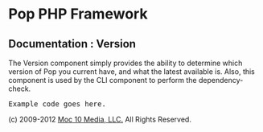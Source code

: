 Pop PHP Framework
=================

Documentation : Version
-----------------------

The Version component simply provides the ability to determine which version of Pop you current have, and what the latest available is. Also, this component is used by the CLI component to perform the dependency-check.

<pre>
Example code goes here.
</pre>

(c) 2009-2012 [Moc 10 Media, LLC.](http://www.moc10media.com) All Rights Reserved.
